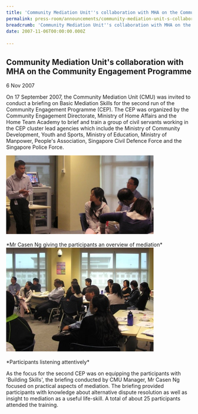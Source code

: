 ```yaml
---
title: 'Community Mediation Unit''s collaboration with MHA on the Community Engagement Programme'
permalink: press-room/announcements/community-mediation-unit-s-collaboration-with-mha-on-the-community-engagement-programme-one/
breadcrumb: 'Community Mediation Unit''s collaboration with MHA on the Community Engagement Programme'
date: 2007-11-06T00:00:00.000Z

---
```



<style>
  .image {width: 600px;}
  .image img {max-width: 100%;}
</style>

## Community Mediation Unit's collaboration with MHA on the Community Engagement Programme

6 Nov 2007

On 17 September 2007, the Community Mediation Unit (CMU) was invited to conduct a briefing on Basic Mediation Skills for the second run of the Community Engagement Programme (CEP). The CEP was organized by the Community Engagement Directorate, Ministry of Home Affairs and the Home Team Academy to brief and train a group of civil servants working in the CEP cluster lead agencies which include the Ministry of Community Development, Youth and Sports, Ministry of Education, Ministry of Manpower, People's Association, Singapore Civil Defence Force and the Singapore Police Force.

<div class="image"><img src="/images/1399989070796.jpg/"></div><br>
*Mr Casen Ng giving the participants an overview of mediation*

<div class="image"><img src="/images/1399989071124.jpg/"></div><br>
*Participants listening attentively*

As the focus for the second CEP was on equipping the participants with 'Building Skills', the briefing conducted by CMU Manager, Mr Casen Ng focused on practical aspects of mediation. The briefing provided participants with knowledge about alternative dispute resolution as well as insight to mediation as a useful life-skill. A total of about 25 participants attended the training.
